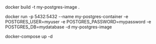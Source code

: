 docker build -t my-postgres-image .

docker run -p 5432:5432 --name my-postgres-container -e POSTGRES_USER=myuser -e POSTGRES_PASSWORD=mypassword -e POSTGRES_DB=mydatabase -d my-postgres-image

docker-compose up -d